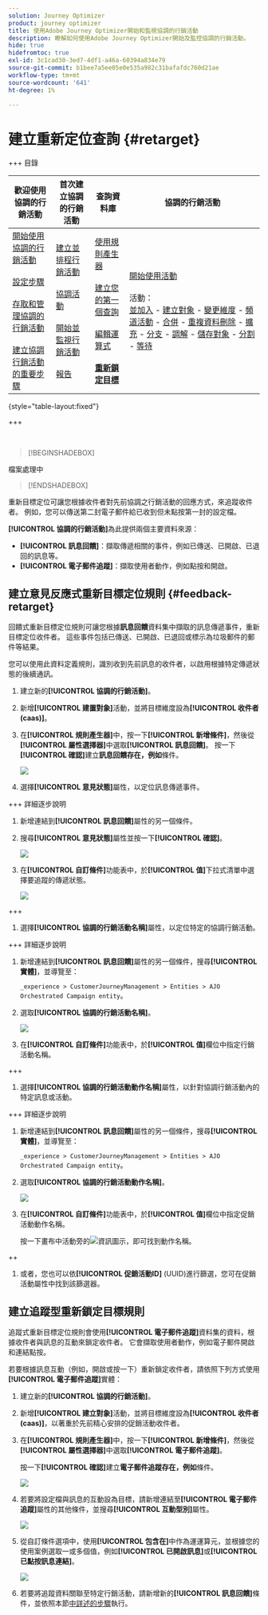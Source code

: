 ```yaml
---
solution: Journey Optimizer
product: journey optimizer
title: 使用Adobe Journey Optimizer開始和監視協調的行銷活動
description: 瞭解如何使用Adobe Journey Optimizer開始及監控協調的行銷活動。
hide: true
hidefromtoc: true
exl-id: 3c1cad30-3ed7-4df1-a46a-60394a834e79
source-git-commit: b1bee7a5ee05e0e535a982c31bafafdc760d21ae
workflow-type: tm+mt
source-wordcount: '641'
ht-degree: 1%

---
```


# 建立重新定位查詢 {#retarget}

+++ 目錄

| 歡迎使用協調的行銷活動 | 首次建立協調的行銷活動 | 查詢資料庫 | 協調的行銷活動 |
|---|---|---|---|
| [開始使用協調的行銷活動](gs-orchestrated-campaigns.md)<br/><br/>[設定步驟](configuration-steps.md)<br/><br/>[存取和管理協調的行銷活動](access-manage-orchestrated-campaigns.md)<br/><br/>[建立協調行銷活動的重要步驟](gs-campaign-creation.md) | [建立並排程行銷活動](create-orchestrated-campaign.md)<br/><br/>[協調活動](orchestrate-activities.md)<br/><br/>[開始並監視行銷活動](start-monitor-campaigns.md)<br/><br/>[報告](reporting-campaigns.md) | [使用規則產生器](orchestrated-rule-builder.md)<br/><br/>[建立您的第一個查詢](build-query.md)<br/><br/>[編輯運算式](edit-expressions.md)<br/><br/><b>[重新鎖定目標](retarget.md)</b> | [開始使用活動](activities/about-activities.md)<br/><br/>活動：<br/>[並加入](activities/and-join.md) - [建立對象](activities/build-audience.md) - [變更維度](activities/change-dimension.md) - [頻道活動](activities/channels.md) - [合併](activities/combine.md) - [重複資料刪除](activities/deduplication.md) - [擴充](activities/enrichment.md) - [分支](activities/fork.md) - [調解](activities/reconciliation.md) - [儲存對象](activities/save-audience.md) - [分割](activities/split.md) - [等待](activities/wait.md) |

{style="table-layout:fixed"}

+++

</br>

>[!BEGINSHADEBOX]

檔案處理中

>[!ENDSHADEBOX]

重新目標定位可讓您根據收件者對先前協調之行銷活動的回應方式，來追蹤收件者。 例如，您可以傳送第二封電子郵件給已收到但未點按第一封的設定檔。

**[!UICONTROL 協調的行銷活動]**&#x200B;為此提供兩個主要資料來源：

* **[!UICONTROL 訊息回饋]**：擷取傳遞相關的事件，例如已傳送、已開啟、已退回的訊息等。
* **[!UICONTROL 電子郵件追蹤]**：擷取使用者動作，例如點按和開啟。

## 建立意見反應式重新目標定位規則 {#feedback-retarget}

回饋式重新目標定位規則可讓您根據&#x200B;**訊息回饋**&#x200B;資料集中擷取的訊息傳遞事件，重新目標定位收件者。 這些事件包括已傳送、已開啟、已退回或標示為垃圾郵件的郵件等結果。

您可以使用此資料定義規則，識別收到先前訊息的收件者，以啟用根據特定傳遞狀態的後續通訊。

1. 建立新的&#x200B;**[!UICONTROL 協調的行銷活動]**。

1. 新增&#x200B;**[!UICONTROL 建置對象]**&#x200B;活動，並將目標維度設為&#x200B;**[!UICONTROL 收件者(caas)]**。

1. 在&#x200B;**[!UICONTROL 規則產生器]**&#x200B;中，按一下&#x200B;**[!UICONTROL 新增條件]**，然後從&#x200B;**[!UICONTROL 屬性選擇器]**&#x200B;中選取&#x200B;**[!UICONTROL 訊息回饋]**。 按一下&#x200B;**[!UICONTROL 確認]**&#x200B;建立&#x200B;**訊息回饋存在，例如**&#x200B;條件。

   ![](assets/retarget_1.png)

1. 選擇&#x200B;**[!UICONTROL 意見狀態]**&#x200B;屬性，以定位訊息傳遞事件。

+++ 詳細逐步說明

   1. 新增連結到&#x200B;**[!UICONTROL 訊息回饋]**&#x200B;屬性的另一個條件。

   1. 搜尋&#x200B;**[!UICONTROL 意見狀態]**&#x200B;屬性並按一下&#x200B;**[!UICONTROL 確認]**。

      ![](assets/retarget_3.png)

   1. 在&#x200B;**[!UICONTROL 自訂條件]**&#x200B;功能表中，於&#x200B;**[!UICONTROL 值]**&#x200B;下拉式清單中選擇要追蹤的傳遞狀態。

      ![](assets/retarget_4.png)

+++

1. 選擇&#x200B;**[!UICONTROL 協調的行銷活動名稱]**&#x200B;屬性，以定位特定的協調行銷活動。

+++ 詳細逐步說明

   1. 新增連結到&#x200B;**[!UICONTROL 訊息回饋]**&#x200B;屬性的另一個條件，搜尋&#x200B;**[!UICONTROL 實體]**，並導覽至：

      `_experience > CustomerJourneyManagement > Entities > AJO Orchestrated Campaign entity`。

   1. 選取&#x200B;**[!UICONTROL 協調的行銷活動名稱]**。

      ![](assets/retarget_5.png)

   1. 在&#x200B;**[!UICONTROL 自訂條件]**&#x200B;功能表中，於&#x200B;**[!UICONTROL 值]**&#x200B;欄位中指定行銷活動名稱。

+++

1. 選擇&#x200B;**[!UICONTROL 協調的行銷活動動作名稱]**&#x200B;屬性，以針對協調行銷活動內的特定訊息或活動。

+++ 詳細逐步說明

   1. 新增連結到&#x200B;**[!UICONTROL 訊息回饋]**&#x200B;屬性的另一個條件，搜尋&#x200B;**[!UICONTROL 實體]**，並導覽至：

      `_experience > CustomerJourneyManagement > Entities > AJO Orchestrated Campaign entity`。

   1. 選取&#x200B;**[!UICONTROL 協調的行銷活動動作名稱]**。

      ![](assets/retarget_6.png)

   1. 在&#x200B;**[!UICONTROL 自訂條件]**&#x200B;功能表中，於&#x200B;**[!UICONTROL 值]**&#x200B;欄位中指定促銷活動動作名稱。

      按一下畫布中活動旁的![資訊圖示](assets/do-not-localize/info-icon.svg)，即可找到動作名稱。

   ++

1. 或者，您也可以依&#x200B;**[!UICONTROL 促銷活動ID]** (UUID)進行篩選，您可在促銷活動屬性中找到該篩選器。

## 建立追蹤型重新鎖定目標規則

追蹤式重新目標定位規則會使用&#x200B;**[!UICONTROL 電子郵件追蹤]**&#x200B;資料集的資料，根據收件者與訊息的互動來鎖定收件者。 它會擷取使用者動作，例如電子郵件開啟和連結點按。

若要根據訊息互動（例如，開啟或按一下）重新鎖定收件者，請依照下列方式使用&#x200B;**[!UICONTROL 電子郵件追蹤]**&#x200B;實體：

1. 建立新的&#x200B;**[!UICONTROL 協調的行銷活動]**。

1. 新增&#x200B;**[!UICONTROL 建立對象]**&#x200B;活動，並將目標維度設為&#x200B;**[!UICONTROL 收件者(caas)]**，以著重於先前精心安排的促銷活動收件者。

1. 在&#x200B;**[!UICONTROL 規則產生器]**&#x200B;中，按一下&#x200B;**[!UICONTROL 新增條件]**，然後從&#x200B;**[!UICONTROL 屬性選擇器]**&#x200B;中選取&#x200B;**[!UICONTROL 電子郵件追蹤]**。

   按一下&#x200B;**[!UICONTROL 確認]**&#x200B;建立&#x200B;**電子郵件追蹤存在，例如**&#x200B;條件。

   ![](assets/retarget_2.png)

1. 若要將設定檔與訊息的互動設為目標，請新增連結至&#x200B;**[!UICONTROL 電子郵件追蹤]**&#x200B;屬性的其他條件，並搜尋&#x200B;**[!UICONTROL 互動型別]**&#x200B;屬性。

   ![](assets/retarget_7.png)

1. 從自訂條件選項中，使用&#x200B;**[!UICONTROL 包含在]**&#x200B;中作為運運算元，並根據您的使用案例選取一或多個值，例如&#x200B;**[!UICONTROL 已開啟訊息]**&#x200B;或&#x200B;**[!UICONTROL 已點按訊息連結]**。

   ![](assets/retarget_8.png)

1. 若要將追蹤資料關聯至特定行銷活動，請新增新的&#x200B;**[!UICONTROL 訊息回饋]**&#x200B;條件，並依照本節[中詳述的步驟](#feedback-retarget)執行。
